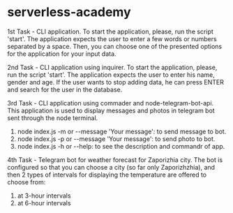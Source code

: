 # serverless-academy

1st Task - CLI application.
To start the application, please, run the script 'start'.
The application expects the user to enter a few words or numbers separated by a space. Then, you can choose one of the presented options for the application for your input data.

2nd Task - CLI application using inquirer.
To start the application, please, run the script 'start'.
The application expects the user to enter his name, gender and age. If the user wants to stop adding data, he can press ENTER and search for the user in the database.

3rd Task - CLI application using commader and node-telegram-bot-api.
This application is used to display messages and photos in telegram bot sent through the node terminal.

1. node index.js -m or --message 'Your message': to send message to bot.
2. node index.js -p or --message 'Your message': to send photo to bot.
3. node index.js -h or --help: to see the description and commandr of app.

4th Task - Telegram bot for weather forecast for Zaporizhia city.
The bot is configured so that you can choose a city (so far only Zaporizhzhia), and then 2 types of intervals for displaying the temperature are offered to choose from:

1. at 3-hour intervals
2. at 6-hour intervals
